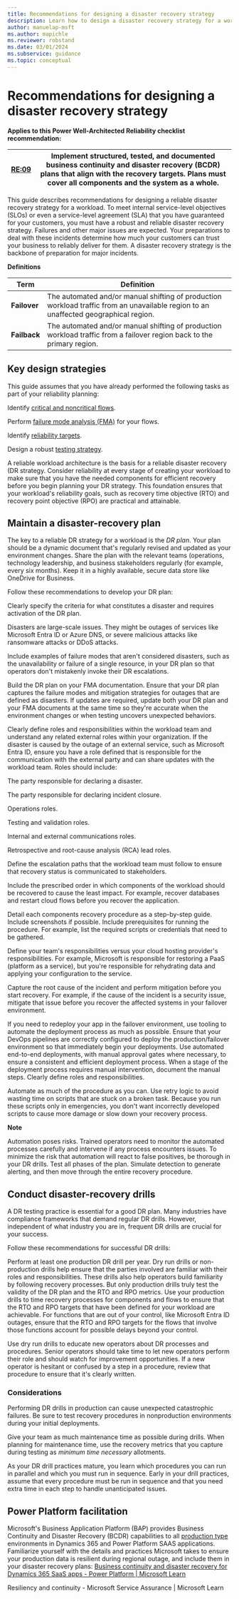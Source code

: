 ```yaml
---
title: Recommendations for designing a disaster recovery strategy
description: Learn how to design a disaster recovery strategy for a workload. 
author: manuelap-msft
ms.author: mapichle
ms.reviewer: robstand
ms.date: 03/01/2024
ms.subservice: guidance
ms.topic: conceptual
---
```


# Recommendations for designing a disaster recovery strategy

**Applies to this Power Well-Architected Reliability checklist recommendation:**

|[RE:09](checklist.md)|Implement structured, tested, and documented business continuity and disaster recovery (BCDR) plans that align with the recovery targets. Plans must cover all components and the system as a whole.   |
|---|---|

This guide describes recommendations for designing a reliable disaster recovery strategy for a workload. To meet internal service-level objectives (SLOs) or even a service-level agreement (SLA) that you have guaranteed for your customers, you must have a robust and reliable disaster recovery strategy. Failures and other major issues are expected. Your preparations to deal with these incidents determine how much your customers can trust your business to reliably deliver for them. A disaster recovery strategy is the backbone of preparation for major incidents.

**Definitions**

| **Term** | **Definition** |
|---|---|
| **Failover** | The automated and/or manual shifting of production workload traffic from an unavailable region to an unaffected geographical region. |
| **Failback** | The automated and/or manual shifting of production workload traffic from a failover region back to the primary region. |

## Key design strategies

This guide assumes that you have already performed the following tasks as part of your reliability planning:

Identify [critical and noncritical flows](https://learn.microsoft.com/en-us/azure/well-architected/reliability/identify-flows).

Perform [failure mode analysis (FMA)](https://learn.microsoft.com/en-us/azure/well-architected/reliability/failure-mode-analysis) for your flows.

Identify [reliability targets](https://learn.microsoft.com/en-us/azure/well-architected/reliability/metrics).

Design a robust [testing strategy](https://learn.microsoft.com/en-us/azure/well-architected/reliability/testing-strategy).

A reliable workload architecture is the basis for a reliable disaster recovery (DR strategy. Consider reliability at every stage of creating your workload to make sure that you have the needed components for efficient recovery before you begin planning your DR strategy. This foundation ensures that your workload's reliability goals, such as recovery time objective (RTO) and recovery point objective (RPO) are practical and attainable.

## Maintain a disaster-recovery plan

The key to a reliable DR strategy for a workload is the _DR plan_. Your plan should be a dynamic document that's regularly revised and updated as your environment changes. Share the plan with the relevant teams (operations, technology leadership, and business stakeholders regularly (for example, every six months). Keep it in a highly available, secure data store like OneDrive for Business.

Follow these recommendations to develop your DR plan:

Clearly specify the criteria for what constitutes a disaster and requires activation of the DR plan.

Disasters are large-scale issues. They might be outages of services like Microsoft Entra ID or Azure DNS, or severe malicious attacks like ransomware attacks or DDoS attacks.

Include examples of failure modes that aren't considered disasters, such as the unavailability or failure of a single resource, in your DR plan so that operators don't mistakenly invoke their DR escalations.

Build the DR plan on your FMA documentation. Ensure that your DR plan captures the failure modes and mitigation strategies for outages that are defined as disasters. If updates are required, update both your DR plan and your FMA documents at the same time so they're accurate when the environment changes or when testing uncovers unexpected behaviors.

Clearly define roles and responsibilities within the workload team and understand any related external roles within your organization. If the disaster is caused by the outage of an external service, such as Microsoft Entra ID, ensure you have a role defined that is responsible for the communication with the external party and can share updates with the workload team. Roles should include:

The party responsible for declaring a disaster.

The party responsible for declaring incident closure.

Operations roles.

Testing and validation roles.

Internal and external communications roles.

Retrospective and root-cause analysis (RCA) lead roles.

Define the escalation paths that the workload team must follow to ensure that recovery status is communicated to stakeholders.

Include the prescribed order in which components of the workload should be recovered to cause the least impact. For example, recover databases and restart cloud flows before you recover the application.

Detail each components recovery procedure as a step-by-step guide. Include screenshots if possible. Include prerequisites for running the procedure. For example, list the required scripts or credentials that need to be gathered.

Define your team's responsibilities versus your cloud hosting provider's responsibilities. For example, Microsoft is responsible for restoring a PaaS (platform as a service), but you're responsible for rehydrating data and applying your configuration to the service.

Capture the root cause of the incident and perform mitigation before you start recovery. For example, if the cause of the incident is a security issue, mitigate that issue before you recover the affected systems in your failover environment.

If you need to redeploy your app in the failover environment, use tooling to automate the deployment process as much as possible. Ensure that your DevOps pipelines are correctly configured to deploy the production/failover environment so that immediately begin your deployments. Use automated end-to-end deployments, with manual approval gates where necessary, to ensure a consistent and efficient deployment process. When a stage of the deployment process requires manual intervention, document the manual steps. Clearly define roles and responsibilities.

Automate as much of the procedure as you can. Use retry logic to avoid wasting time on scripts that are stuck on a broken task. Because you run these scripts only in emergencies, you don't want incorrectly developed scripts to cause more damage or slow down your recovery process.

**Note**

Automation poses risks. Trained operators need to monitor the automated processes carefully and intervene if any process encounters issues. To minimize the risk that automation will react to false positives, be thorough in your DR drills. Test all phases of the plan. Simulate detection to generate alerting, and then move through the entire recovery procedure.

## Conduct disaster-recovery drills

A DR testing practice is essential for a good DR plan. Many industries have compliance frameworks that demand regular DR drills. However, independent of what industry you are in, frequent DR drills are crucial for your success.

Follow these recommendations for successful DR drills:

Perform at least one production DR drill per year. Dry run drills or non-production drills help ensure that the parties involved are familiar with their roles and responsibilities. These drills also help operators build familiarity by following recovery processes. But only production drills truly test the validity of the DR plan and the RTO and RPO metrics. Use your production drills to time recovery processes for components and flows to ensure that the RTO and RPO targets that have been defined for your workload are achievable. For functions that are out of your control, like Microsoft Entra ID outages, ensure that the RTO and RPO targets for the flows that involve those functions account for possible delays beyond your control.

Use dry run drills to educate new operators about DR processes and procedures. Senior operators should take time to let new operators perform their role and should watch for improvement opportunities. If a new operator is hesitant or confused by a step in a procedure, review that procedure to ensure that it's clearly written.

### Considerations

Performing DR drills in production can cause unexpected catastrophic failures. Be sure to test recovery procedures in nonproduction environments during your initial deployments.

Give your team as much maintenance time as possible during drills. When planning for maintenance time, use the recovery metrics that you capture during testing as _minimum time necessary_ allotments.

As your DR drill practices mature, you learn which procedures you can run in parallel and which you must run in sequence. Early in your drill practices, assume that every procedure must be run in sequence and that you need extra time in each step to handle unanticipated issues.

## Power Platform facilitation

Microsoft's Business Application Platform (BAP) provides Business Continuity and Disaster Recovery (BCDR) capabilities to all [production type](https://learn.microsoft.com/en-us/power-platform/admin/environments-overview) environments in Dynamics 365 and Power Platform SAAS applications. Familiarize yourself with the  details and practices Microsoft takes to ensure your production data is resilient during regional outage, and include them in your disaster recovery plans: [Business continuity and disaster recovery for Dynamics 365 SaaS apps - Power Platform | Microsoft Learn](https://learn.microsoft.com/en-us/power-platform/admin/business-continuity-disaster-recovery)

Resiliency and continuity - Microsoft Service Assurance | Microsoft Learn

